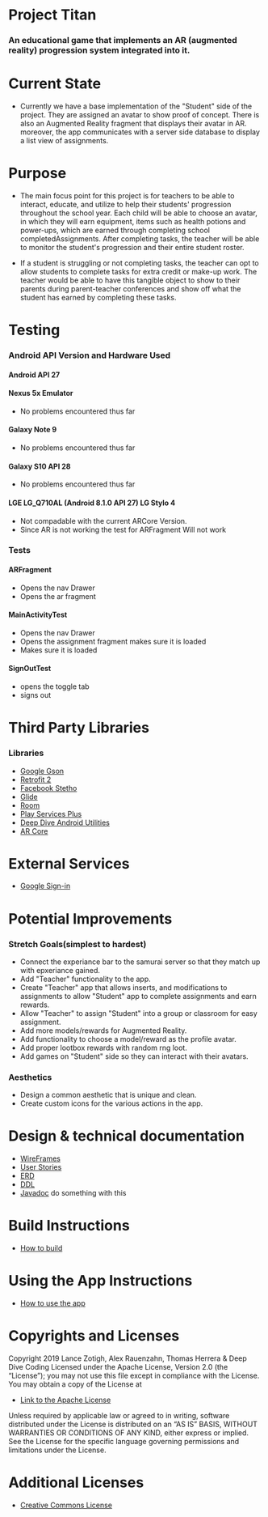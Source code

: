 # Project Titan #

### An educational game that implements an AR (augmented reality) progression system integrated into it. ##

# Current State

* Currently we have a base implementation of the "Student" side of the project. They are assigned an avatar to show proof of concept. There is also an Augmented Reality fragment that displays their avatar in AR. moreover, the app communicates with a server side database to display a list view of assignments.

# Purpose

* The main focus point for this project is for teachers to be able to interact, educate, and utilize to help their students' progression throughout the school year. Each child will be able to choose an avatar, in which they will earn equipment, items such as health potions and power-ups, which are earned through completing school completedAssignments. After completing tasks, the teacher will be able to monitor the student's progression and their entire student roster.

* If a student is struggling or not completing tasks, the teacher can opt to allow students to complete tasks for extra credit or make-up work. The teacher would be able to have this tangible object to show to their parents during parent-teacher conferences and show off what the student has earned by completing these tasks.  

# Testing

### Android API Version and Hardware Used ###
#### Android API 27

#### Nexus 5x Emulator
* No problems encountered thus far

#### Galaxy Note 9
* No problems encountered thus far

#### Galaxy S10 API 28
* No problems encountered thus far

#### LGE LG_Q710AL (Android 8.1.0 API 27) LG Stylo 4
* Not compadable with the current ARCore Version.
* Since AR is not working the test for ARFragment Will not work

### Tests

#### ARFragment
* Opens the nav Drawer
* Opens the ar fragment

#### MainActivityTest
* Opens the nav Drawer
* Opens the assignment fragment makes sure it is loaded
* Makes sure it is loaded

#### SignOutTest
* opens the toggle tab
* signs out

# Third Party Libraries

### Libraries
 + [Google Gson](https://github.com/google/gson)
 + [Retrofit 2](https://square.github.io/retrofit/)
 + [Facebook Stetho](https://github.com/facebook/stetho)
 + [Glide](https://github.com/bumptech/glide)
 + [Room](https://developer.android.com/topic/libraries/architecture/room)
 + [Play Services Plus](https://developers.google.com/android/guides/releases)
 + [Deep Dive Android Utilities](https://github.com/deep-dive-coding-java/android-utilities/blob/master/README.md)
 + [AR Core](https://developers.google.com/ar/reference/)
  
# External Services  
 + [Google Sign-in](https://developers.google.com/identity/sign-in/android/start-integrating)

# Potential Improvements

### Stretch Goals(simplest to hardest)

* Connect the experiance bar to the samurai server so that they match up with epxeriance gained.
* Add "Teacher" functionality to the app.
* Create "Teacher" app that allows inserts, and modifications to assignments to allow "Student" app to complete assignments and earn rewards.
* Allow "Teacher" to assign "Student" into a group or classroom for easy assignment.
* Add more models/rewards for Augmented Reality.
* Add functionality to choose a model/reward as the profile avatar.
* Add proper lootbox rewards with random rng loot.
* Add games on "Student" side so they can interact with their avatars.

### Aesthetics

* Design a common aesthetic that is unique and clean.
* Create custom icons for the various actions in the app.

# Design & technical documentation
 + [WireFrames](TeamCapstoneProjectWireFrame.pdf)
 + [User Stories](docs/UserStories.md)
 + [ERD](docs/FrontEndForProjectTitan.pdf)
 + [DDL](docs/ddl.md)
 + [Javadoc]() do something with this
 
# Build Instructions

+ [How to build](BuildInstructions.md)

# Using the App Instructions

+ [How to use the app](AppUserInstructions.md)


# Copyrights and Licenses

Copyright 2019 Lance Zotigh, Alex Rauenzahn, Thomas Herrera & Deep Dive Coding
Licensed under the Apache License, Version 2.0 (the “License”); you may not use this file except in compliance with the License. You may obtain a copy of the License at

 + [Link to the Apache License](http://www.apache.org/licenses/LICENSE-2.0)

Unless required by applicable law or agreed to in writing, software distributed under the License is distributed on an “AS IS” BASIS, WITHOUT WARRANTIES OR CONDITIONS OF ANY KIND, either express or implied. See the License for the specific language governing permissions and limitations under the License.

# Additional Licenses
+ [Creative Commons License](https://creativecommons.org/licenses/by/3.0/legalcode)
